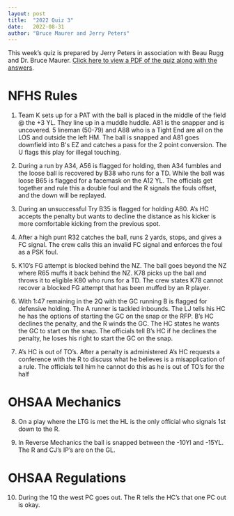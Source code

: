 ```yaml
---
layout: post
title:  "2022 Quiz 3"
date:   2022-08-31
author: "Bruce Maurer and Jerry Peters"
---
```


This week’s quiz is prepared by Jerry Peters in association with Beau Rugg
and Dr. Bruce Maurer. [Click here to view a PDF of the quiz along with the
answers](https://storage.googleapis.com/ohsaa-websites/quizzes/2022/2022-quiz-3.pdf).

<!--more-->

# NFHS Rules

1. Team K sets up for a PAT with the ball is placed in the middle of the field @ the +3 YL. They line up in a muddle huddle. A81 is the snapper and is uncovered. 5 lineman (50-79) and A88 who is a Tight End are all on the LOS and outside the left HM. The ball is snapped and A81 goes downfield into B's EZ and catches a pass for the 2 point conversion. The U flags this play for illegal touching.

2. During a run by A34, A56 is flagged for holding, then A34 fumbles and the loose ball is recovered by B38 who runs for a TD. While the ball was loose B65 is flagged for a facemask on the A12 YL. The officials get together and rule this a double foul and the R signals the fouls offset, and the down will be replayed.

3. During an unsuccessful Try B35 is flagged for holding A80. A’s HC accepts the penalty but wants to decline the distance as his kicker is more comfortable kicking from the previous spot.

4. After a high punt R32 catches the ball, runs 2 yards, stops, and gives a FC signal. The crew calls this an invalid FC signal and enforces the foul as a PSK foul.

5. K10’s FG attempt is blocked behind the NZ. The ball goes beyond the NZ where R65 muffs it back behind the NZ. K78 picks up the ball and throws it to eligible K80 who runs for a TD. The crew states K78 cannot recover a blocked FG attempt that has been muffed by an R player.

6. With 1:47 remaining in the 2Q with the GC running B is flagged for defensive holding. The A runner is tackled inbounds. The LJ tells his HC he has the options of starting the GC on the snap or the RFP. B’s HC declines the penalty, and the R winds the GC. The HC states he wants the GC to start on the snap. The officials tell B’s HC if he declines the penalty, he loses his right to start the GC on the snap.

7. A’s HC is out of TO’s. After a penalty is administered A’s HC requests a conference with the R to discuss what he believes is a misapplication of a rule. The officials tell him he cannot do this as he is out of TO’s for the half

# OHSAA Mechanics

8. On a play where the LTG is met the HL is the only official who signals 1st down to the R.

9. In Reverse Mechanics the ball is snapped between the -10Yl and -15YL. The R and CJ’s IP’s are on the GL.

# OHSAA Regulations

10. During the 1Q the west PC goes out. The R tells the HC’s that one PC out is okay.

